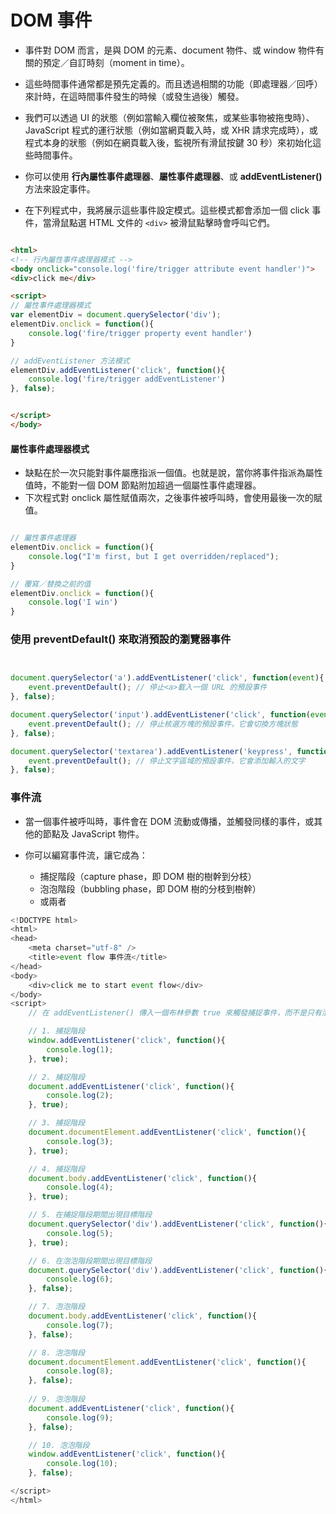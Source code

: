 # DOM 事件

- 事件對 DOM 而言，是與 DOM 的元素、document 物件、或 window 物件有關的預定／自訂時刻（moment in time）。

- 這些時間事件通常都是預先定義的。而且透過相關的功能（即處理器／回呼）來計時，在這時間事件發生的時候（或發生過後）觸發。

- 我們可以透過 UI 的狀態（例如當輸入欄位被聚焦，或某些事物被拖曳時）、JavaScript 程式的運行狀態（例如當網頁載入時，或 XHR 請求完成時），或程式本身的狀態（例如在網頁載入後，監視所有滑鼠按鍵 30 秒）來初始化這些時間事件。

- 你可以使用 __行內屬性事件處理器__、__屬性事件處理器__、或 __addEventListener()__ 方法來設定事件。

- 在下列程式中，我將展示這些事件設定模式。這些模式都會添加一個 click 事件，當滑鼠點選 HTML 文件的 `<div>` 被滑鼠點擊時會呼叫它們。

```html

<html>
<!-- 行內屬性事件處理器模式 -->
<body onclick="console.log('fire/trigger attribute event handler')">
<div>click me</div>

<script>
// 屬性事件處理器模式
var elementDiv = document.querySelector('div');
elementDiv.onclick = function(){
    console.log('fire/trigger property event handler')
}

// addEventListener 方法模式
elementDiv.addEventListener('click', function(){
    console.log('fire/trigger addEventListener')
}, false);


</script>
</body>

```

#### 屬性事件處理器模式

- 缺點在於一次只能對事件屬應指派一個值。也就是說，當你將事件指派為屬性值時，不能對一個 DOM 節點附加超過一個屬性事件處理器。
- 下次程式對 onclick 屬性賦值兩次，之後事件被呼叫時，會使用最後一次的賦值。

```javascript

// 屬性事件處理器
elementDiv.onclick = function(){
    console.log("I'm first, but I get overridden/replaced");
}

// 覆寫／替換之前的值
elementDiv.onclick = function(){
    console.log('I win')
}

```

### 使用 preventDefault() 來取消預設的瀏覽器事件

```javascript


document.querySelector('a').addEventListener('click', function(event){
    event.preventDefault(); // 停止<a>載入一個 URL 的預設事件
}, false);

document.querySelector('input').addEventListener('click', function(event){
    event.preventDefault(); // 停止核選方塊的預設事件，它會切換方塊狀態
}, false);

document.querySelector('textarea').addEventListener('keypress', function(event){
    event.preventDefault(); // 停止文字區域的預設事件，它會添加輸入的文字
}, false);


```

### 事件流

- 當一個事件被呼叫時，事件會在 DOM 流動或傳播，並觸發同樣的事件，或其他的節點及 JavaScript 物件。

- 你可以編寫事件流，讓它成為：
    - 捕捉階段（capture phase，即 DOM 樹的樹幹到分枝）
    - 泡泡階段（bubbling phase，即 DOM 樹的分枝到樹幹）
    - 或兩者



```javascript
<!DOCTYPE html>
<html>
<head>
    <meta charset="utf-8" />
    <title>event flow 事件流</title>
</head>
<body>
    <div>click me to start event flow</div>
</body>
<script>
    // 在 addEventListener() 傳入一個布林參數 true 來觸發捕捉事件，而不是只有泡泡事件。

    // 1. 捕捉階段
    window.addEventListener('click', function(){
        console.log(1);
    }, true);

    // 2. 捕捉階段
    document.addEventListener('click', function(){
        console.log(2);
    }, true);

    // 3. 捕捉階段
    document.documentElement.addEventListener('click', function(){
        console.log(3);
    }, true);

    // 4. 捕捉階段
    document.body.addEventListener('click', function(){
        console.log(4);
    }, true);

    // 5. 在捕捉階段期間出現目標階段
    document.querySelector('div').addEventListener('click', function(){
        console.log(5);
    }, true);

    // 6. 在泡泡階段期間出現目標階段
    document.querySelector('div').addEventListener('click', function(){
        console.log(6);
    }, false);

    // 7. 泡泡階段
    document.body.addEventListener('click', function(){
        console.log(7);
    }, false);

    // 8. 泡泡階段
    document.documentElement.addEventListener('click', function(){
        console.log(8);
    }, false);
    
    // 9. 泡泡階段
    document.addEventListener('click', function(){
        console.log(9);
    }, false);

    // 10. 泡泡階段
    window.addEventListener('click', function(){
        console.log(10);
    }, false);

</script>
</html>

```